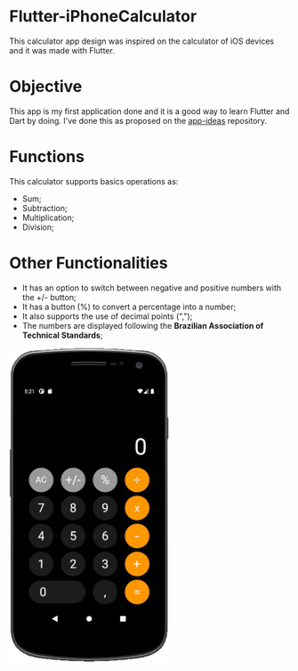 # Flutter-iPhoneCalculator
This calculator app design was inspired on the calculator of iOS devices and it was made with Flutter.

# Objective
This app is my first application done and it is a good way to learn Flutter and Dart by doing. I've done this as proposed on the [app-ideas](https://github.com/florinpop17/app-ideas/blob/master/Projects/1-Beginner/Calculator-App.md) repository.

# Functions
This calculator supports basics operations as:

- Sum;
- Subtraction;
- Multiplication;
- Division;

# Other Functionalities
- It has an option to switch between negative and positive numbers with the +/- button;
- It has a button (%) to convert a percentage into a number;
- It also supports the use of decimal points (",");
- The numbers are displayed following the **Brazilian Association of Technical Standards**;

![Calculator](./mobile-calculator.png)
